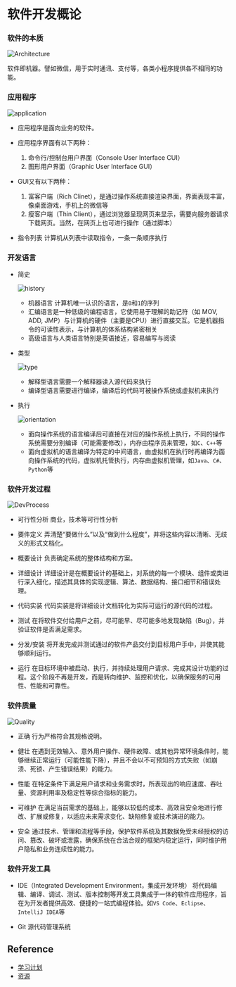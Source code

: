 # 软件开发概论

### 软件的本质

![Architecture](images/readme/Computer-System.png)

软件即机器。譬如微信，用于实时通讯、支付等，各类小程序提供各不相同的功能。

### 应用程序

![application](images/readme/application.png)

- 应用程序是面向业务的软件。

- 应用程序界面有以下两种：

  1. 命令行/控制台用户界面（Console User Interface CUI）
  2. 图形用户界面（Graphic User Interface GUI）

- GUI又有以下两种：
  1. 富客户端（Rich Clinet），是通过操作系统直接渲染界面，界面表现丰富，像桌面游戏，手机上的微信等
  2. 瘦客户端（Thin Client），通过浏览器呈现网页来显示，需要向服务器请求下载网页。当然，在网页上也可进行操作（通过脚本）

- 指令列表
  计算机从列表中读取指令，一条一条顺序执行

### 开发语言

- 简史

  ![history](images/readme/language-1.png)

  - 机器语言
    计算机唯一认识的语言，是`0`和`1`的序列
  - 汇编语言是一种低级的编程语言，它使用易于理解的助记符（如 MOV, ADD, JMP）与计算机的硬件（主要是CPU）进行直接交互。它是机器指令的可读性表示，与计算机的体系结构紧密相关
  - 高级语言与人类语言特别是英语接近，容易编写与阅读

- 类型

  ![type](images/readme/language-2.png)

  - 解释型语言需要一个解释器读入源代码来执行
  - 编译型语言需要进行编译，编译后的代码可被操作系统或虚拟机来执行

- 执行

  ![orientation](images/readme/language-3.png)

  - 面向操作系统的语言编译后可直接在对应的操作系统上执行，不同的操作系统需要分别编译（可能需要修改），内存由程序员来管理，如`C`、`C++`等
  - 面向虚拟机的语言编译为特定的中间语言，由虚拟机在执行时再编译为面向操作系统的代码，虚拟机托管执行，内存由虚拟机管理，如`Java`、`C#`、`Python`等

### 软件开发过程
  ![DevProcess](images/readme/DevProcess.png)

  - 可行性分析
    商业，技术等可行性分析

  - 要件定义
    弄清楚“要做什么”以及“做到什么程度”，并将这些内容以清晰、无歧义的形式文档化。

  - 概要设计
    负责确定系统的整体结构和方案。

  - 详细设计
    详细设计是在概要设计的基础上，对系统的每一个模块、组件或类进行深入细化，描述其具体的实现逻辑、算法、数据结构、接口细节和错误处理。

  - 代码实装
    代码实装是将详细设计文档转化为实际可运行的源代码的过程。

  - 测试
    在将软件交付给用户之前，尽可能早、尽可能多地发现缺陷（Bug），并验证软件是否满足需求。

  - 分发/安装
    将开发完成并测试通过的软件产品交付到目标用户手中，并使其能够顺利运行。

  - 运行
    在目标环境中被启动、执行，并持续处理用户请求、完成其设计功能的过程。这个阶段不再是开发，而是转向维护、监控和优化，以确保服务的可用性、性能和可靠性。

### 软件质量
  ![Quality](images/readme/Quality.png)

  - 正确
    行为严格符合其规格说明。

  - 健壮
    在遇到无效输入、意外用户操作、硬件故障、或其他异常环境条件时，能够继续正常运行（可能性能下降），并且不会以不可预知的方式失败（如崩溃、死锁、产生错误结果）的能力。

  - 性能
    在特定条件下满足用户请求和业务需求时，所表现出的响应速度、吞吐量、资源利用率及稳定性等综合指标的能力。

  - 可维护
    在满足当前需求的基础上，能够以较低的成本、高效且安全地进行修改、扩展或修复，以适应未来需求变化、缺陷修复或技术演进的能力。

  - 安全
    通过技术、管理和流程等手段，保护软件系统及其数据免受未经授权的访问、篡改、破坏或泄露，确保系统在合法合规的框架内稳定运行，同时维护用户隐私和业务连续性的能力。

### 软件开发工具

  - IDE（Integrated Development Environment，集成开发环境）
    将代码编辑、编译、调试、测试、版本控制等开发工具集成于一体的软件应用程序，旨在为开发者提供高效、便捷的一站式编程体验。如`VS Code`、`Eclipse`、`IntelliJ IDEA`等

  - Git
    源代码管理系统

  

Reference
---------
- [学习计划](./Schedule.md)
- [资源](./Resource.md)
